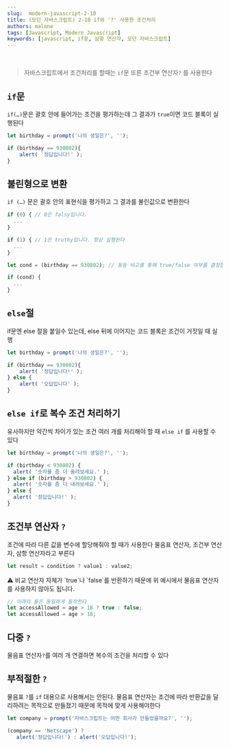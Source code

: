 ```yaml
---
slug:  modern-javascript-2-10
title: (모던 자바스크립트) 2-10 if와 '?' 사용한 조건처리
authors: malone
tags: [Javascript, Modern Javascript]
keywords: [javascript, if문, 삼항 연산자, 모던 자바스크립트]
---
```

<br/>

> 자바스크립트에서 조건처리를 할때는 `if`문 또른 조건부 연산자`?` 를 사용한다
> 

## `if`문

`if(…)`문은 괄호 안에 들어가는 조건을 평가하는데 그 결과가 `true`이면 코드 블록이 실행된다

```jsx
let birthday = prompt('나의 생일은?', '');

if (birthday == 930802){ 
	alert( '정답입니다!' );
}
```

## 불린형으로 변환

`if (…)` 문은 괄호 안의 표현식을 평가하고 그 결과를 불린값으로 변환한다

```jsx
if (0) { // 0은 falsy입니다.
  ...
}

if (1) { // 1은 truthy입니다. 항상 실행된다
  ...
}

let cond = (birthday == 930802); // 동등 비교를 통해 true/false 여부를 결정합니다.

if (cond) {
  ...
}
```

## `else`절

if문엔 else 절을 붙일수 있는데, else 뒤에 이어지는 코드 블록은 조건이 거짓일 때 실행

```jsx
let birthday = prompt('나의 생일은?', '');

if (birthday == 930802){ 
	alert( '정답입니다!' );
} else {
	alert( '오답입니다' );
}
```

## `else if`로 복수 조건 처리하기

유사하지만 약간씩 차이가 있는 조건 여러 개를 처리해야 할 때 `else if` 를 사용할 수 있다

```jsx
let birthday = prompt('나의 생일은?', '');

if (birthday < 930802) {
  alert( '숫자를 좀 더 올려보세요.' );
} else if (birthday > 930802) {
  alert( '숫자를 좀 더 내려보세요.' );
} else {
  alert( '정답입니다!' );
}
```

## 조건부 연산자 `?`

조건에 따라 다른 값을 변수에 할당해줘야 할 때가 사용한다 물음표 연산자, 조건부 연산자, 삼항 연산자라고 부른다

```jsx
let result = condition ? value1 : value2;
```

<aside>
⚠️ 비교 연산자 자체가 `true`나 `false`를 반환하기 때문에 위 예시에서 물음표 연산자를 사용하지 않아도 됩니다.

</aside>

```jsx
// 아래의 둘은 동일하게 동작한다
let accessAllowed = age > 18 ? true : false;
let accessAllowed = age > 18;
```

## 다중 `?`

물음표 연산자`?`를 여러 개 연결하면 복수의 조건을 처리할 수 있다

## 부적절한 `?`

물음표 `?`를 `if` 대용으로 사용해서는 안된다. 물음표 연산자는 조건에 따라 반환값을 달리하려는 목적으로 만들졌기 때문에 목적에 맞게 사용해야한다
```jsx
let company = prompt('자바스크립트는 어떤 회사가 만들었을까요?', '');

(company == 'Netscape') ?
   alert('정답입니다!') : alert('오답입니다!');
```